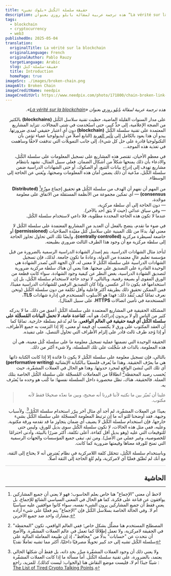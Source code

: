 ```yaml
---
title: حقيقة سلسلة الكُتل «بلوك تشين»‏
description: هذه ترجمة عربية لمقالة بابلو روزي بعنوان ”La vérité sur la blockchain“
tags:
  - blockchain
  - cryptocurrency
  - web3
publishedOn: 2025-05-04
translation:
  originalTitle: La vérité sur la blockchain
  originalLanguage: French
  originalAuthor: Pablo Rauzy
  targetLanguage: Arabic
  slug: حقيقة-سلسلة-كتل
  title: Introduction
  homePage: true
imageSrc: ./images/broken-chain.png
imageAlt: Broken Chain
imageCreditName: needpix
imageCreditUrl: https://www.needpix.com/photo/171800/chain-broken-link-freedom-unleashed-weakness-break-free-vector-graphics-free-pictures
---
```


<div lang="ar" dir="rtl" class="rtl">

_هذه ترجمة عربية لمقالة [بابلو روزي](https://pablo.rauzy.name/) بعنوان «[La vérité sur la blockchain](https://p4bl0.net/post/2021/06/La-v%C3%A9rit%C3%A9-sur-la-blockchain)»._

على مدار السنوات القليلة الماضية، حظيت تقنية سلاسل الكُتل **(blockchains)** بالكثير من الضجة الإعلامية، إلى حدٍّ كبير، حتى استُخدمت في شتى المجالات.
تتزايد المشاريع المعتمدة على تقنية سلسلة الكُتل **(blockchain)** دون أي اعتبار حقيقي لمدى ضرورتها. يبدو أن هذا يعود بالكامل إلى [تأثير العربة](https://ar.wikipedia.org/wiki/%D8%AA%D8%A3%D8%AB%D9%8A%D8%B1_%D8%A7%D9%84%D8%B9%D8%B1%D8%A8%D8%A9) (النابع أصلاً من أيديولوجيا عمياء تؤمن بأن التكنولوجيا قادرة على حل كل شيء)، إلى جانب التمويلات التي تدفقت لاحقًا وساهمت في تغذية هذه الموجة…

في معظم الأحيان، تقتصر هذه المشاريع على تسجيل المعلومات على سلسلة الكُتل، والادعاء بأن ذلك يمنحها شكلاً من أشكال الضمان. فعلى سبيل المثال، نشهد بانتظام مشاريع تهدف إلى إدراج بيانات التتبع، أو الصكوك، أو حتى الشهادات الدراسية ضمن سلسلة الكُتل، مدّعية أن ذلك يضمن أمان هذه المعلومات وصحتها، ويُغني عن الحاجة إلى الوسطاء.

من المهم أن نفهم أن الهدف من سلسلة الكُتل هو تحقيق <span class="rtl-highlight">إجماع موزّع</span>[^1] **(Distributed consensus)** — أي تمكين مجموعة من الأنظمة المستقلة من الاتفاق على معلومة موحّدة،  
— دون الحاجة إلى أي سلطة مركزية،  
— وفي سياق عدائي (حيث لا يثق أحد بالآخر).  
 عندما لا تكون هذه الحاجة المحددة مطلوبة، فلا داعي لاستخدام سلسلة الكُتل.

في ضوء ما تقدم، يتضح بالفعل أن العديد من المشاريع المعتمدة على سلسلة الكُتل لا معنى لها، بدءًا من تلك المبنية على سلاسل كُتل مقيّدة الصلاحيات **(permissioned)** أو خاضعة لسيطرة مركزية **(centrally controlled)**، وأيضًا تلك التي تحاول تجاوز الحاجة إلى سلطة مركزية مع أن وجود هذا الطرف الثالث ضروري بطبيعته.

لنأخذ مثال الشهادات الدراسية. يتم إصدار الشهادة الدراسية الرسمية بالضرورة من قبل مؤسسة تعليم عالٍ معتمدة من الدولة، وعادةً ما تكون جامعة. لذلك، فإن تسجيل الشهادات الدراسية على سلسلة الكُتل لا معنى له، لأن الجهة التي تُصدر الشهادة هي الوحيدة القادرة على التصديق على صحتها. هذا يعني أن هناك سلطة مركزية ضرورية لتصديق الشهادة الدراسية، بغض النظر عن كيفية وجود الشهادة، سواء كانت قطعة من الورق المقوى أو بصيغة رقمية. وبالتالي، لا توجد حاجة لاستخدام سلسلة الكُتل، بل إن استخدامها قد يكون ذا أثر عكسي. وإذا كان التصديق الرقمي للشهادات الدراسية مفيدًا، فمن الممكن تحقيق ذلك بطريقة أكثر فاعلية وأقل تكلفة من دون سلسلة الكُتل (ونحن نعرف تمامًا كيف نُنفِّذ ذلك: فهذا هو الأسلوب المستخدم في إدارة شهادات **TLS**، المستخدمة في تأمين اتصالات **HTTPS**، على سبيل المثال).

المشكلة الحقيقية في المشاريع المعتمدة على سلسلة الكُتل أعمق من ذلك. ما لا يدركه كثير من الناس (أو لا يريدون إدراكه)، هو أنه، **كقاعدة عامة، لا تحمل البيانات المُسجَّلة على سلسلة الكُتل أي قيمة حقيقية في العالم الواقعي**، ما لم تُدعَم بسلطة خارجية. تمامًا كما أن العقد المكتوب على ورق لا يكتسب أي قيمة أو معنى، إلا إذا التزمت به جميع الأطراف، أو إذا وُجد طرف ثالث قادر على إلزام الأطراف التي تحاول التنصل، على تنفيذه.

<p class="rtl-warning">
الحقيقة الوحيدة التي تضمنها عملية تسجيل معلومة ما على سلسلة كُتل معينة، هي أن هذه المعلومة، بالذات قد سُجِّلت على تلك السلسلة، ولا شيء أكثر من ذلك.
</p>

بالتالي، فإن تسجيل معلومة على سلسلة الكُتل لا يكون ذا فائدة إلا إذا كانت الكتابة ذاتها هي ما يعرّف الحقيقة. وهذا ما يُعرف فلسفيًا بـ<span class="rtl-highlight">الكتابة الإنشائية</span> **(performative writing)** أي تلك التي تُنشئ الواقع لمجرد حدوثها. وهذا هو الحال في العملات المشفّرة، حيث يُحسب رصيد المحفظة[^2] انطلاقًا من المعاملات المُسجّلة على سلسلة الكُتل الخاصة بتلك العملة. فالحقيقة، هناك، تظل محصورة داخل السلسلة نفسها: ما كُتب هو وحده ما يُعتَرف به.

> علينا أن نُميّز بين ما نكتبه لأننا قررنا أنه صحيح، وبين ما نعدّه صحيحًا فقط لأنه مكتوب.

بعيدًا عن العملات المشفّرة، لم أجد أي مثال آخر يبرّر استخدام سلسلة الكُتل[^3]. ولأسباب وجيهة. فقد أوضحنا للتو أنه ما إن ترتبط المعلومة المسجّلة على سلسلة الكُتل بشيء خارجها، فإن استخدام سلسلة الكُتل لا يضيف أي ضمان يتجاوز ما قد تقدمه ورقة مكتوبة. وعليه، ففي مثل هذه الحالات، لا تكون سلسلة الكُتل سوى بديل للورق، وليس حتى للتوقيعات التي عليه (وهو بديل أقل كفاءة، أعلى تكلفة، أكثر ضررًا بالبيئة، وأدنى احترامًا للخصوصية، وغير عملي من الأصل). ومن ثم، تبقى جميع المؤسسات والجهات الرسمية التي تمنح للورقة معناها وقيمتها ضرورية كما كانت.

<p class="rtl-colored">
وباستخدام سلسلة الكُتل، تتحمّل كلفة اللامركزية في نظام يُفترض أنه لا يحتاج إلى الثقة، مع أنك لم تُطبّق فعليًا أي لامركزية، ولم تُلغِ الحاجة إلى الثقة أصلًا.
</p>

<div style="border-top: 1px solid #ccc; padding-top: 0.3em; margin-top: 1em;">
  <h2 style="margin-top: 1em; margin-bottom: 0; font-size: 1.5em;">الحاشية</h2>
</div>

  <div class="footnotes">

[^1]: لاحظ أن معنى “الإجماع” هنا خاص بعلم الحاسوب؛ فهو لا يعني أن جميع المشاركين يوافقون عن قناعة على فكرة، كما هو الحال في المعنى السياسي الشائع للإجماع، بل يعني فقط أن جميع المشاركين يرون الشيء نفسه، سواء كانوا موافقين عليه سياسيًا أم لا. وفي الحالة الخاصة بسلاسل الكُتل فإن “الإجماع” يتم فعليًا على شيء أراده مشارك واحد ضد جميع الآخرين.

[^2]: المصطلح المستخدم هنا مضلِّل بشكل خاص؛ ففي العالم الواقعي، تكون "المحفظة" في الحقيقة لامركزية، ولا تعمل إطلاقًا كما تعمل في عالم العملات المشفّرة. والأصح أن نتحدث عن "حسابات" بدلًا من "محافظ"، إذ إن طبيعة المعاملة المالية على سلسلة الكُتل تشبه إلى حد كبير تحويلًا مصرفيًا داخليًا، أكثر مما تشبه تعاملًا نقديًا

[^3]: ولا يعني ذلك أن وجود العملات المشفّرة مبرَّر بحد ذاته، بل فقط أن شكلها الحالي يعتمد، بالضرورة، على تقنية سلسلة الكُتل. أما مسألة ما إذا كانت العملات المشفّرة شيئًا جيدًا أم لا، فليست موضع النقاش هنا (والجواب: ليست كذلك). للمزيد، راجع : [The List of Tired Crypto Talking Points](https://ioradio.org/i/crypto-talking-points/).

  </div>
</div>
